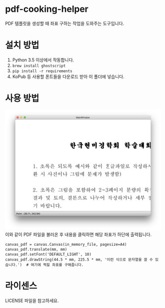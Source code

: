 # pdf-cooking-helper
PDF 템플릿을 생성할 때 좌표 구하는 작업을 도와주는 도구입니다.

# 설치 방법

1. Python 3.5 이상에서 작동합니다.
2. `brew install ghostscript`
3. `pip install -r requirements`
4. KoPub 등 사용할 폰트들을 다운로드 받아 이 폴더에 넣습니다.

# 사용 방법

![사진](screenshot.png)
이와 같이 PDF 파일을 불러온 후 내용을 클릭하면 해당 좌표가 하단에 출력됩니다.

```
canvas_pdf = canvas.Canvas(in_memory_file, pagesize=A4)
canvas_pdf.translate(mm, mm)
canvas_pdf.setFont('DEFAULT_LIGHT', 10)
canvas_pdf.drawString(44.5 * mm, 225.5 * mm, '이런 식으로 문자열을 쓸 수 있습니다.')  # 여기에 찍힐 좌표를 구해줍니다.
```

# 라이센스

LICENSE 파일을 참고하세요.
